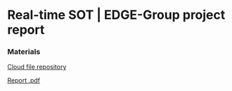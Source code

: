 # Real-time SOT | EDGE-Group project report

### Materials

[Cloud file repository](https://drive.google.com/drive/folders/19WiHA9QnI4Ecm0osdezpqwX7_yxnyjRW?usp=drive_link) 

[Report .pdf](https://drive.google.com/file/d/1zgVBZI-UYwGU-e6rutykoO0DGhmNkzM0/view?usp=drive_link)



